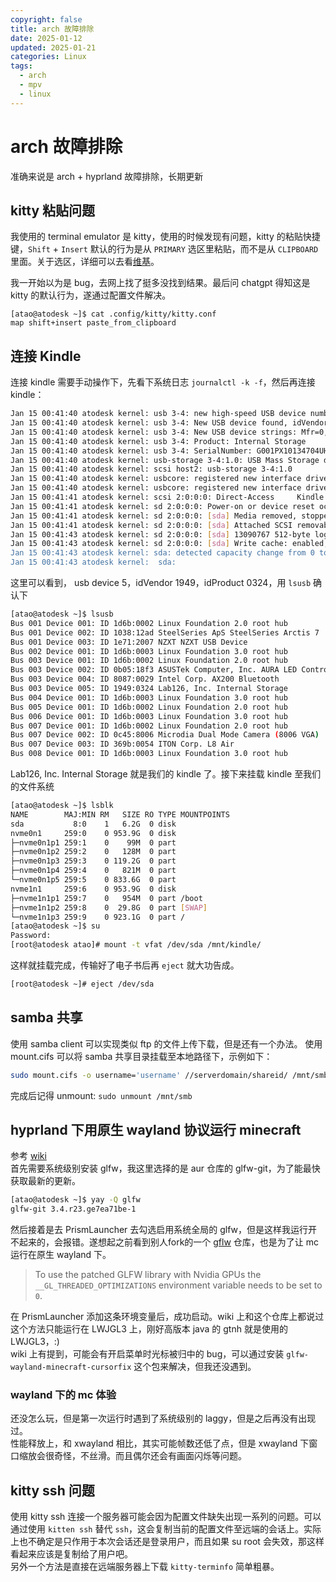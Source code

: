 ```yaml
---
copyright: false
title: arch 故障排除
date: 2025-01-12
updated: 2025-01-21
categories: Linux
tags:
  - arch
  - mpv
  - linux
---
```


# arch 故障排除

准确来说是 arch + hyprland 故障排除，长期更新

## kitty 粘贴问题

我使用的 terminal emulator 是 kitty，使用的时候发现有问题，kitty 的粘贴快捷键，`Shift` + `Insert` 默认的行为是从 `PRIMARY` 选区里粘贴，而不是从 `CLIPBOARD` 里面。关于选区，详细可以去看[维基](https://wiki.archlinux.org/title/Clipboard#Selections)。  

我一开始以为是 bug，去网上找了挺多没找到结果。最后问 chatgpt 得知这是 kitty 的默认行为，遂通过配置文件解决。

```
[atao@atodesk ~]$ cat .config/kitty/kitty.conf 
map shift+insert paste_from_clipboard
```

## 连接 Kindle

连接 kindle 需要手动操作下，先看下系统日志 `journalctl -k -f`，然后再连接 kindle：  
```bash
Jan 15 00:41:40 atodesk kernel: usb 3-4: new high-speed USB device number 5 using xhci_hcd
Jan 15 00:41:40 atodesk kernel: usb 3-4: New USB device found, idVendor=1949, idProduct=0324, bcdDevice= 4.09
Jan 15 00:41:40 atodesk kernel: usb 3-4: New USB device strings: Mfr=0, Product=4, SerialNumber=5
Jan 15 00:41:40 atodesk kernel: usb 3-4: Product: Internal Storage
Jan 15 00:41:40 atodesk kernel: usb 3-4: SerialNumber: G001PX10134704UH
Jan 15 00:41:40 atodesk kernel: usb-storage 3-4:1.0: USB Mass Storage device detected
Jan 15 00:41:40 atodesk kernel: scsi host2: usb-storage 3-4:1.0
Jan 15 00:41:40 atodesk kernel: usbcore: registered new interface driver usb-storage
Jan 15 00:41:40 atodesk kernel: usbcore: registered new interface driver uas
Jan 15 00:41:41 atodesk kernel: scsi 2:0:0:0: Direct-Access     Kindle   Internal Storage 0409 PQ: 0 ANSI: 2
Jan 15 00:41:41 atodesk kernel: sd 2:0:0:0: Power-on or device reset occurred
Jan 15 00:41:41 atodesk kernel: sd 2:0:0:0: [sda] Media removed, stopped polling
Jan 15 00:41:41 atodesk kernel: sd 2:0:0:0: [sda] Attached SCSI removable disk
Jan 15 00:41:43 atodesk kernel: sd 2:0:0:0: [sda] 13090767 512-byte logical blocks: (6.70 GB/6.24 GiB)
Jan 15 00:41:43 atodesk kernel: sd 2:0:0:0: [sda] Write cache: enabled, read cache: enabled, doesn't support DPO or FUA
Jan 15 00:41:43 atodesk kernel: sda: detected capacity change from 0 to 13090767
Jan 15 00:41:43 atodesk kernel:  sda:
```

这里可以看到， usb device 5，idVendor 1949，idProduct 0324，用 `lsusb` 确认下

```bash
[atao@atodesk ~]$ lsusb
Bus 001 Device 001: ID 1d6b:0002 Linux Foundation 2.0 root hub
Bus 001 Device 002: ID 1038:12ad SteelSeries ApS SteelSeries Arctis 7
Bus 001 Device 003: ID 1e71:2007 NZXT NZXT USB Device
Bus 002 Device 001: ID 1d6b:0003 Linux Foundation 3.0 root hub
Bus 003 Device 001: ID 1d6b:0002 Linux Foundation 2.0 root hub
Bus 003 Device 002: ID 0b05:18f3 ASUSTek Computer, Inc. AURA LED Controller
Bus 003 Device 004: ID 8087:0029 Intel Corp. AX200 Bluetooth
Bus 003 Device 005: ID 1949:0324 Lab126, Inc. Internal Storage
Bus 004 Device 001: ID 1d6b:0003 Linux Foundation 3.0 root hub
Bus 005 Device 001: ID 1d6b:0002 Linux Foundation 2.0 root hub
Bus 006 Device 001: ID 1d6b:0003 Linux Foundation 3.0 root hub
Bus 007 Device 001: ID 1d6b:0002 Linux Foundation 2.0 root hub
Bus 007 Device 002: ID 0c45:8006 Microdia Dual Mode Camera (8006 VGA)
Bus 007 Device 003: ID 369b:0054 ITON Corp. L8 Air
Bus 008 Device 001: ID 1d6b:0003 Linux Foundation 3.0 root hub
```

Lab126, Inc. Internal Storage 就是我们的 kindle 了。接下来挂载 kindle 至我们的文件系统

```bash
[atao@atodesk ~]$ lsblk
NAME        MAJ:MIN RM   SIZE RO TYPE MOUNTPOINTS
sda           8:0    1   6.2G  0 disk 
nvme0n1     259:0    0 953.9G  0 disk 
├─nvme0n1p1 259:1    0    99M  0 part 
├─nvme0n1p2 259:2    0   128M  0 part 
├─nvme0n1p3 259:3    0 119.2G  0 part 
├─nvme0n1p4 259:4    0   821M  0 part 
└─nvme0n1p5 259:5    0 833.6G  0 part 
nvme1n1     259:6    0 953.9G  0 disk 
├─nvme1n1p1 259:7    0   954M  0 part /boot
├─nvme1n1p2 259:8    0  29.8G  0 part [SWAP]
└─nvme1n1p3 259:9    0 923.1G  0 part /
[atao@atodesk ~]$ su
Password: 
[root@atodesk atao]# mount -t vfat /dev/sda /mnt/kindle/
```

这样就挂载完成，传输好了电子书后再 `eject` 就大功告成。

```bash
[root@atodesk ~]# eject /dev/sda 
```

## samba 共享

使用 samba client 可以实现类似 ftp 的文件上传下载，但是还有一个办法。
使用 mount.cifs 可以将 samba 共享目录挂载至本地路径下，示例如下：

```bash
sudo mount.cifs -o username='username' //serverdomain/shareid/ /mnt/smb
```

完成后记得 unmount: `sudo unmount /mnt/smb`

## hyprland 下用原生 wayland 协议运行 minecraft

参考 [wiki](https://wiki.archlinux.org/title/Minecraft#Minecraft_does_not_start_on_native_Wayland)  
首先需要系统级别安装 glfw，我这里选择的是 aur 仓库的 glfw-git，为了能最快获取最新的更新。
```bash
[atao@atodesk ~]$ yay -Q glfw
glfw-git 3.4.r23.ge7ea71be-1
```
然后接着是去 PrismLauncher 去勾选启用系统全局的 glfw，但是这样我运行开不起来的，会报错。遂想起之前看到别人fork的一个 [gflw](https://github.com/BoyOrigin/glfw-wayland) 仓库，也是为了让 mc 运行在原生 wayland 下。  
> To use the patched GLFW library with Nvidia GPUs the `__GL_THREADED_OPTIMIZATIONS` environment variable needs to be set to `0`.  

在 PrismLauncher 添加这条环境变量后，成功启动。wiki 上和这个仓库上都说过这个方法只能运行在 LWJGL3 上，刚好高版本 java 的 gtnh 就是使用的 LWJGL3，:)  
wiki 上有提到，可能会有开启菜单时光标被归中的 bug，可以通过安装 `glfw-wayland-minecraft-cursorfix` 这个包来解决，但我还没遇到。

### wayland 下的 mc 体验

还没怎么玩，但是第一次运行时遇到了系统级别的 laggy，但是之后再没有出现过。  
性能释放上，和 xwayland 相比，其实可能帧数还低了点，但是 xwayland 下窗口缩放会很奇怪，不丝滑。而且偶尔还会有画面闪烁等问题。

## kitty ssh 问题

使用 kitty ssh 连接一个服务器可能会因为配置文件缺失出现一系列的问题。可以通过使用 `kitten ssh` 替代 `ssh`，这会复制当前的配置文件至远端的会话上。实际上也不确定是只作用于本次会话还是登录用户，而且如果 su root 会失效，那这样看起来应该是复制给了用户吧。  
另外一个方法是直接在远端服务器上下载 `kitty-terminfo` 简单粗暴。